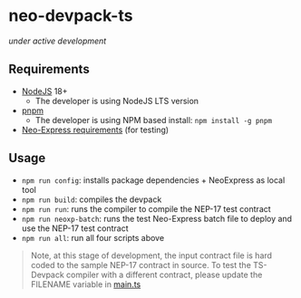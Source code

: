 # neo-devpack-ts

*under active development*

## Requirements

* [NodeJS](https://nodejs.org/) 18+
  * The developer is using NodeJS LTS version
* [pnpm](https://pnpm.io/)
  * The developer is using NPM based install: `npm install -g pnpm`
* [Neo-Express requirements](https://github.com/neo-project/neo-express#requirements) (for testing)

## Usage

* `npm run config`: installs package dependencies + NeoExpress as local tool
* `npm run build`: compiles the devpack
* `npm run run`: runs the compiler to compile the NEP-17 test contract
* `npm run neoxp-batch`: runs the test Neo-Express batch file to deploy and use the NEP-17 test contract
* `npm run all`: run all four scripts above

> Note, at this stage of development, the input contract file is hard coded to the sample NEP-17 contract in source.
> To test the TS-Devpack compiler with a different contract, please update the FILENAME variable in [main.ts](packages/compiler/src/main.ts)

